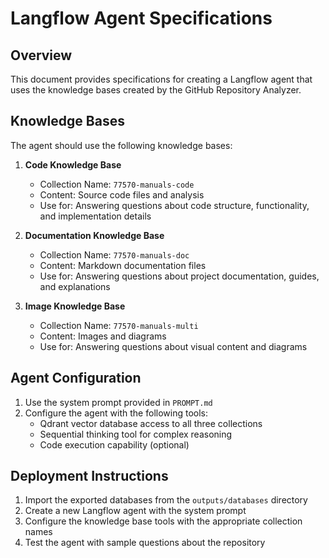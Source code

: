 # Langflow Agent Specifications

## Overview
This document provides specifications for creating a Langflow agent that uses the knowledge bases created by the GitHub Repository Analyzer.

## Knowledge Bases
The agent should use the following knowledge bases:

1. **Code Knowledge Base**
   - Collection Name: `77570-manuals-code`
   - Content: Source code files and analysis
   - Use for: Answering questions about code structure, functionality, and implementation details

2. **Documentation Knowledge Base**
   - Collection Name: `77570-manuals-doc`
   - Content: Markdown documentation files
   - Use for: Answering questions about project documentation, guides, and explanations

3. **Image Knowledge Base**
   - Collection Name: `77570-manuals-multi`
   - Content: Images and diagrams
   - Use for: Answering questions about visual content and diagrams

## Agent Configuration
1. Use the system prompt provided in `PROMPT.md`
2. Configure the agent with the following tools:
   - Qdrant vector database access to all three collections
   - Sequential thinking tool for complex reasoning
   - Code execution capability (optional)

## Deployment Instructions
1. Import the exported databases from the `outputs/databases` directory
2. Create a new Langflow agent with the system prompt
3. Configure the knowledge base tools with the appropriate collection names
4. Test the agent with sample questions about the repository
